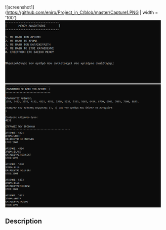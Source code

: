 ![screenshot1](https://github.com/eniro/Project_in_C/blob/master/Capture1.PNG | width = '100')
![screenshot2](https://github.com/eniro/Project_in_C/blob/master/Capture2.PNG)
![screenshot3](https://github.com/eniro/Project_in_C/blob/master/Capture3.PNG)

<h2>Description</h2>
